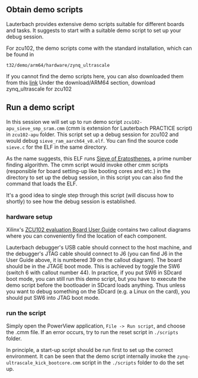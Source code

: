 ## Obtain demo scripts

Lauterbach provides extensive demo scripts suitable for different boards and tasks. It suggests to start with a suitable demo script to set up your debug session.

For zcu102, the demo scripts come with the standard installation, which can be found in 

```
t32/demo/arm64/hardware/zynq_ultrascale
```

If you cannot find the demo scripts here, you can also downloaded them from this [link](https://www.lauterbach.com/frames.html?home.html)
Under the download/ARM64 section, download zynq_ultrascale for zcu102

## Run a demo script

In this session we will set up to run demo script `zcu102-apu_sieve_smp_sram.cmm` (cmm is extension for Lauterbach PRACTICE script) in `zcu102-apu` folder. This script set up a debug session for zcu102 and would debug `sieve_ram_aarch64_v8.elf`. You can find the source code `sieve.c` for the ELF in the same directory. 

As the name suggests, this ELF runs [Sieve of Eratosthenes](https://en.wikipedia.org/wiki/Sieve_of_Eratosthenes), a prime number finding algorithm. The cmm script would invoke other cmm scripts (responsible for board setting-up like booting cores and etc.) in the directory to set up the debug session, in this script you can also find the command that loads the ELF. 

It's a good idea to single step through this script (will discuss how to shortly) to see how the debug session is established. 

### hardware setup

Xilinx's [ZCU102 evaluation Board User Guide](https://www.xilinx.com/support/documentation/boards_and_kits/zcu102/ug1182-zcu102-eval-bd.pdf) contains two callout diagrams where you can conveniently find the location of each component. 

Lauterbach debugger's USB cable should connect to the host machine, and the debugger's JTAG cable should connect to J6 (you can find J6 in the User Guide above, it is numbered 39 on the callout diagram). The board should be in the JTAGE boot mode. This is achieved by toggle the SW6 (switch 6 with callout number 44). In practice, if you put SW6 in SDcard boot mode, you can still run this demo script, but you have to execute the demo script before the bootloader in SDcard loads anything. Thus unless you want to debug something on the SDcard (e.g. a Linux on the card), you should put SW6 into JTAG boot mode. 


### run the script

Simply open the PowerView application, `File -> Run script`, and choose the .cmm file. If an error occurs, try to run the reset script in `./scripts` folder. 

In principle, a start-up script should be run first to set up the correct environment. It can be seen that the demo script internally invoke the `zynq-ultrascale_kick_bootcore.cmm` script in the `./scripts` folder to do the set up.
